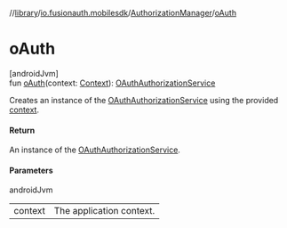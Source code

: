 //[library](../../../index.md)/[io.fusionauth.mobilesdk](../index.md)/[AuthorizationManager](index.md)/[oAuth](o-auth.md)

# oAuth

[androidJvm]\
fun [oAuth](o-auth.md)(context: [Context](https://developer.android.com/reference/kotlin/android/content/Context.html)): [OAuthAuthorizationService](../../io.fusionauth.mobilesdk.oauth/-o-auth-authorization-service/index.md)

Creates an instance of the [OAuthAuthorizationService](../../io.fusionauth.mobilesdk.oauth/-o-auth-authorization-service/index.md) using the provided [context](o-auth.md).

#### Return

An instance of the [OAuthAuthorizationService](../../io.fusionauth.mobilesdk.oauth/-o-auth-authorization-service/index.md).

#### Parameters

androidJvm

| | |
|---|---|
| context | The application context. |
